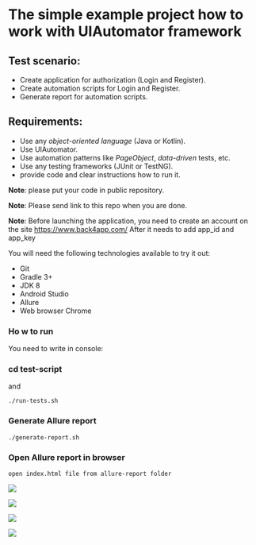 # The simple example project how to work with UIAutomator framework

## Test scenario:
- Create application for authorization (Login and Register).
- Create automation scripts for Login and Register.
- Generate report for automation scripts. 
    
## Requirements:
- Use any *object-oriented language* (Java or Kotlin).
- Use UIAutomator.
- Use automation patterns like *PageObject*, *data-driven* tests, etc.
- Use any testing frameworks (JUnit or TestNG). 
- provide code and clear instructions how to run it.

**Note**: please put your code in public repository.

**Note**: Please send link to this repo when you are done.

**Note**: Before launching the application, you need to create an account on the site https://www.back4app.com/ After it needs to add app_id and app_key

You will need the following technologies available to try it out:
* Git
* Gradle 3+
* JDK 8
* Android Studio
* Allure 
* Web browser Chrome

### Ho w to run

 You need to write in console: 
 
 ### cd test-script
 
 and 
 
```./run-tests.sh ```

### Generate Allure report 

```./generate-report.sh ```

### Open Allure report in browser

```open index.html file from allure-report folder```

![](https://d.radikal.ru/d25/2104/1f/19918842b925.png) 

![](https://d.radikal.ru/d15/2104/a0/400e63541d86.png)

![](https://a.radikal.ru/a40/2104/3e/3824f7a4009e.png)

![](https://a.radikal.ru/a16/2104/02/b01ec2dd0e81.png) 